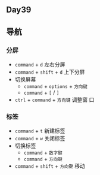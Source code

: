 ## Day39

## 导航

### 分屏

- `command` + `d` 左右分屏
- `command` + `shift` + `d` 上下分屏
- 切换屏幕
  - `command` + `options` + `方向键`
  - `command` + `[` / `]`
- `ctrl` + `command` + `方向键` 调整窗            口

### 标签

- `command` + `t` 新建标签
- `command` + `w` 关闭标签
- 切换标签
  - `command` + `数字键`
  - `command` + `方向键`
- `command` + `shift` + `方向键` 移动
